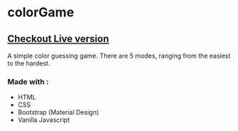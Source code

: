 # colorGame

## [Checkout Live version](https://colorboxgame.herokuapp.com/)

A simple color guessing game. There are 5 modes, ranging from the easiest to the hardest.

### Made with :
- HTML
- CSS
- Bootstrap (Material Design)
- Vanilla Javascript
